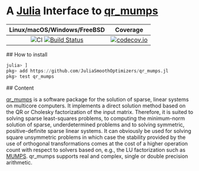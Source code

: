 # A [Julia](http://julialang.org) Interface to [qr_mumps](http://buttari.perso.enseeiht.fr/qr_mumps/)

| **Linux/macOS/Windows/FreeBSD** | **Coverage** |
|:-------------------------------:|:------------:|
| ![CI](https://github.com/JuliaSmoothOptimizers/qr_mumps.jl/workflows/CI/badge.svg?branch=master) [![Build Status](https://img.shields.io/cirrus/github/JuliaSmoothOptimizers/qr_mumps.jl?logo=Cirrus%20CI)](https://cirrus-ci.com/github/JuliaSmoothOptimizers/qr_mumps.jl) | [![codecov.io](https://codecov.io/github/JuliaSmoothOptimizers/qr_mumps.jl/coverage.svg?branch=master)](https://codecov.io/github/JuliaSmoothOptimizers/qr_mumps.jl?branch=master) |

## How to install

```julia
julia> ]
pkg> add https://github.com/JuliaSmoothOptimizers/qr_mumps.jl
pkg> test qr_mumps
```

## Content

[qr_mumps](http://buttari.perso.enseeiht.fr/qr_mumps/) is a software package for the solution of sparse, linear systems on multicore computers.
It implements a direct solution method based on the QR or Cholesky factorization of the input matrix. 
Therefore, it is suited to solving sparse least-squares problems, to computing the minimum-norm solution of sparse, underdetermined problems and to solving symmetric, positive-definite sparse linear systems.
It can obviously be used for solving square unsymmetric problems in which case the stability provided by the use of orthogonal transformations comes at the cost of a higher operation count with respect to solvers based on, e.g., the LU factorization such as [MUMPS](http://mumps.enseeiht.fr/).
qr_mumps supports real and complex, single or double precision arithmetic. 
